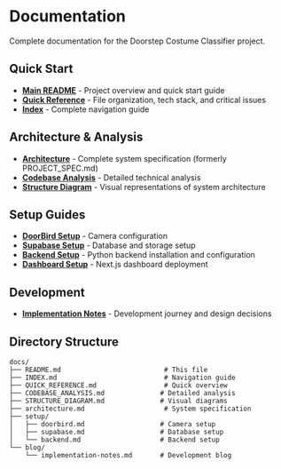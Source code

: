 # Documentation

Complete documentation for the Doorstep Costume Classifier project.

## Quick Start

- **[Main README](../README.md)** - Project overview and quick start guide
- **[Quick Reference](QUICK_REFERENCE.md)** - File organization, tech stack, and critical issues
- **[Index](INDEX.md)** - Complete navigation guide

## Architecture & Analysis

- **[Architecture](architecture.md)** - Complete system specification (formerly PROJECT_SPEC.md)
- **[Codebase Analysis](CODEBASE_ANALYSIS.md)** - Detailed technical analysis
- **[Structure Diagram](STRUCTURE_DIAGRAM.md)** - Visual representations of system architecture

## Setup Guides

- **[DoorBird Setup](setup/doorbird.md)** - Camera configuration
- **[Supabase Setup](setup/supabase.md)** - Database and storage setup
- **[Backend Setup](setup/backend.md)** - Python backend installation and configuration
- **[Dashboard Setup](../dashboard/SETUP.md)** - Next.js dashboard deployment

## Development

- **[Implementation Notes](blog/implementation-notes.md)** - Development journey and design decisions

## Directory Structure

```
docs/
├── README.md                          # This file
├── INDEX.md                           # Navigation guide
├── QUICK_REFERENCE.md                 # Quick overview
├── CODEBASE_ANALYSIS.md              # Detailed analysis
├── STRUCTURE_DIAGRAM.md              # Visual diagrams
├── architecture.md                    # System specification
├── setup/
│   ├── doorbird.md                   # Camera setup
│   ├── supabase.md                   # Database setup
│   └── backend.md                    # Backend setup
└── blog/
    └── implementation-notes.md       # Development blog
```
